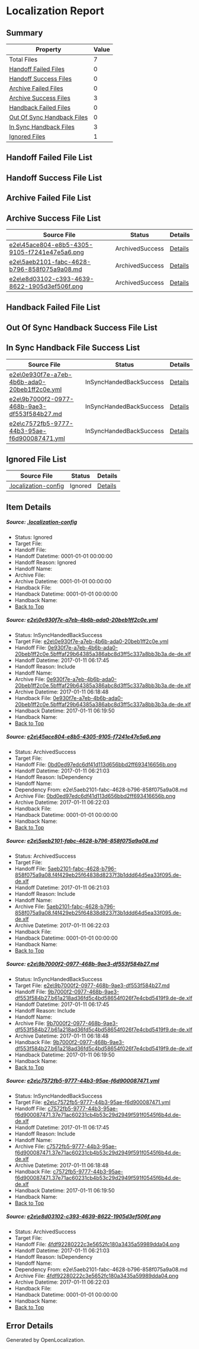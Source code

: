 # <a name='report-top'></a> Localization Report

## Summary
 Property | Value 
 -------- | ----- 
 Total Files | 7
[ Handoff Failed Files ](#handoff-failed-list)| 0
[ Handoff Success Files ](#handoff-success-list)| 0
[ Archive Failed Files ](#archive-failed-list)| 0
[ Archive Success Files ](#archive-success-list)| 3
[ Handback Failed Files ](#handback-failed-list)| 0
[ Out Of Sync Handback Files ](#outofsync-handback-success-list)| 0
[ In Sync Handback Files ](#insync-handback-success-list)| 3
[ Ignored Files ](#ignored-list)| 1

## <a name='handoff-failed-list'></a> Handoff Failed File List

## <a name='handoff-success-list'></a> Handoff Success File List

## <a name='archive-failed-list'></a> Archive Failed File List

## <a name='archive-success-list'></a> Archive Success File List
 Source File | Status | Details 
 ----------- | ------ | ------- 
 [e2e\45ace804-e8b5-4305-9105-f7241e47e5a6.png](https://github.com/OpenLocalizationTestOrg/ol-test0/blob/b82a0eda3fe6e9e3bf2d26c7e115156ce4cb358b/e2e/45ace804-e8b5-4305-9105-f7241e47e5a6.png) | ArchivedSuccess | [Details](#0bd0ed97edc6df41d113d656bbd2ff693416656b2)
 [e2e\5aeb2101-fabc-4628-b796-858f075a9a08.md](https://github.com/OpenLocalizationTestOrg/ol-test0/blob/b82a0eda3fe6e9e3bf2d26c7e115156ce4cb358b/e2e/5aeb2101-fabc-4628-b796-858f075a9a08.md) | ArchivedSuccess | [Details](#c41c721bc7e78a73be32600ddaf98a56095657f43)
 [e2e\e8d03102-c393-4639-8622-1905d3ef506f.png](https://github.com/OpenLocalizationTestOrg/ol-test0/blob/b82a0eda3fe6e9e3bf2d26c7e115156ce4cb358b/e2e/e8d03102-c393-4639-8622-1905d3ef506f.png) | ArchivedSuccess | [Details](#4fdf92280222c3e5652fc180a3435a59989dda046)

## <a name='handback-failed-list'></a> Handback Failed File List

## <a name='outofsync-handback-success-list'></a> Out Of Sync Handback Success File List

## <a name='insync-handback-success-list'></a> In Sync Handback File Success List
 Source File | Status | Details 
 ----------- | ------ | ------- 
 [e2e\0e930f7e-a7eb-4b6b-ada0-20beb1ff2c0e.yml](https://github.com/OpenLocalizationTestOrg/ol-test0/blob/8119e8cb280fcbce5309feadb96ab3e8d90781d3/e2e/0e930f7e-a7eb-4b6b-ada0-20beb1ff2c0e.yml) | InSyncHandedBackSuccess | [Details](#b00e9d0e2c804895aa08767c4c978a38684db1e81)
 [e2e\9b7000f2-0977-468b-9ae3-df553f584b27.md](https://github.com/OpenLocalizationTestOrg/ol-test0/blob/8119e8cb280fcbce5309feadb96ab3e8d90781d3/e2e/9b7000f2-0977-468b-9ae3-df553f584b27.md) | InSyncHandedBackSuccess | [Details](#a19dccda37d4b32aa3bc75e65a2acd85242225ea4)
 [e2e\c7572fb5-9777-44b3-95ae-f6d900087471.yml](https://github.com/OpenLocalizationTestOrg/ol-test0/blob/8119e8cb280fcbce5309feadb96ab3e8d90781d3/e2e/c7572fb5-9777-44b3-95ae-f6d900087471.yml) | InSyncHandedBackSuccess | [Details](#a9569c48ac2ce4b6574d103bad21b848ce19b9495)

## <a name='ignored-list'></a> Ignored File List
 Source File | Status | Details 
 ----------- | ------ | ------- 
 [.localization-config](https://github.com/OpenLocalizationTestOrg/ol-test0/blob/b82a0eda3fe6e9e3bf2d26c7e115156ce4cb358b/.localization-config) | Ignored | [Details](#cb0632cf59c1387fc1742bfb9fa3c47f87e2e5c90)

## Item Details
##### <a name='cb0632cf59c1387fc1742bfb9fa3c47f87e2e5c90'></a> Source: [.localization-config](https://github.com/OpenLocalizationTestOrg/ol-test0/blob/b82a0eda3fe6e9e3bf2d26c7e115156ce4cb358b/.localization-config)
* Status: Ignored
* Target File: 
* Handoff File: 
* Handoff Datetime: 0001-01-01 00:00:00
* Handoff Reason: Ignored
* Handoff Name: 
* Archive File: 
* Archive Datetime: 0001-01-01 00:00:00
* Handback File: 
* Handback Datetime: 0001-01-01 00:00:00
* Handback Name: 
* [Back to Top](#report-top)

##### <a name='b00e9d0e2c804895aa08767c4c978a38684db1e81'></a> Source: [e2e\0e930f7e-a7eb-4b6b-ada0-20beb1ff2c0e.yml](https://github.com/OpenLocalizationTestOrg/ol-test0/blob/8119e8cb280fcbce5309feadb96ab3e8d90781d3/e2e/0e930f7e-a7eb-4b6b-ada0-20beb1ff2c0e.yml)
* Status: InSyncHandedBackSuccess
* Target File: [e2e\0e930f7e-a7eb-4b6b-ada0-20beb1ff2c0e.yml](https://github.com/OpenLocalizationTestOrg/ol-test0-dede/blob/b6a290554bd9047e185b4966e7cde2326b6bc1dc/e2e/0e930f7e-a7eb-4b6b-ada0-20beb1ff2c0e.yml)
* Handoff File: [0e930f7e-a7eb-4b6b-ada0-20beb1ff2c0e.5bfffaf29b64385a386abc8d3ff5c337a8bb3b3a.de-de.xlf](https://github.com/OpenLocalizationTestOrg/ol-test0-handoff/blob/741f5e7f54f9d395f9c51a562d7746a2e723ecfc/ol-handoff/OpenLocalizationTestOrg/ol-test0-dede/shujia/ht/0e930f7e-a7eb-4b6b-ada0-20beb1ff2c0e.5bfffaf29b64385a386abc8d3ff5c337a8bb3b3a.de-de.xlf)
* Handoff Datetime: 2017-01-11 06:17:45
* Handoff Reason: Include
* Handoff Name: 
* Archive File: [0e930f7e-a7eb-4b6b-ada0-20beb1ff2c0e.5bfffaf29b64385a386abc8d3ff5c337a8bb3b3a.de-de.xlf](https://github.com/OpenLocalizationTestOrg/ol-test0-handoff/blob/e4571430235d2f4d64ebae83b159834b9b42e1a8/ol-archive/OpenLocalizationTestOrg/ol-test0-dede/shujia/ht/0e930f7e-a7eb-4b6b-ada0-20beb1ff2c0e.5bfffaf29b64385a386abc8d3ff5c337a8bb3b3a.de-de.xlf)
* Archive Datetime: 2017-01-11 06:18:48
* Handback File: [0e930f7e-a7eb-4b6b-ada0-20beb1ff2c0e.5bfffaf29b64385a386abc8d3ff5c337a8bb3b3a.de-de.xlf](https://github.com/OpenLocalizationTestOrg/ol-test0-handback/blob/c64b73023d1438c6b01a062b8fc004d79e3da55e/ol-handback/OpenLocalizationTestOrg/ol-test0-dede/shujia/ht/0e930f7e-a7eb-4b6b-ada0-20beb1ff2c0e.5bfffaf29b64385a386abc8d3ff5c337a8bb3b3a.de-de.xlf)
* Handback Datetime: 2017-01-11 06:19:50
* Handback Name: 
* [Back to Top](#report-top)

##### <a name='0bd0ed97edc6df41d113d656bbd2ff693416656b2'></a> Source: [e2e\45ace804-e8b5-4305-9105-f7241e47e5a6.png](https://github.com/OpenLocalizationTestOrg/ol-test0/blob/b82a0eda3fe6e9e3bf2d26c7e115156ce4cb358b/e2e/45ace804-e8b5-4305-9105-f7241e47e5a6.png)
* Status: ArchivedSuccess
* Target File: 
* Handoff File: [0bd0ed97edc6df41d113d656bbd2ff693416656b.png](https://github.com/OpenLocalizationTestOrg/ol-test0-handoff/blob/2bc65df246132d5f43b7c0bcf20c954135125b01/ol-handoff/OpenLocalizationTestOrg/ol-test0-dede/shujia/ht/0bd0ed97edc6df41d113d656bbd2ff693416656b.png)
* Handoff Datetime: 2017-01-11 06:21:03
* Handoff Reason: IsDependency
* Handoff Name: 
* Dependency From: e2e\5aeb2101-fabc-4628-b796-858f075a9a08.md
* Archive File: [0bd0ed97edc6df41d113d656bbd2ff693416656b.png](https://github.com/OpenLocalizationTestOrg/ol-test0-handoff/blob/918ac2e0fcf053b700837e6032598494218072df/ol-archive/OpenLocalizationTestOrg/ol-test0-dede/shujia/ht/0bd0ed97edc6df41d113d656bbd2ff693416656b.png)
* Archive Datetime: 2017-01-11 06:22:03
* Handback File: 
* Handback Datetime: 0001-01-01 00:00:00
* Handback Name: 
* [Back to Top](#report-top)

##### <a name='c41c721bc7e78a73be32600ddaf98a56095657f43'></a> Source: [e2e\5aeb2101-fabc-4628-b796-858f075a9a08.md](https://github.com/OpenLocalizationTestOrg/ol-test0/blob/b82a0eda3fe6e9e3bf2d26c7e115156ce4cb358b/e2e/5aeb2101-fabc-4628-b796-858f075a9a08.md)
* Status: ArchivedSuccess
* Target File: 
* Handoff File: [5aeb2101-fabc-4628-b796-858f075a9a08.f4f429eb25f64838d8237f3b1ddd64d5ea33f095.de-de.xlf](https://github.com/OpenLocalizationTestOrg/ol-test0-handoff/blob/2bc65df246132d5f43b7c0bcf20c954135125b01/ol-handoff/OpenLocalizationTestOrg/ol-test0-dede/shujia/ht/5aeb2101-fabc-4628-b796-858f075a9a08.f4f429eb25f64838d8237f3b1ddd64d5ea33f095.de-de.xlf)
* Handoff Datetime: 2017-01-11 06:21:03
* Handoff Reason: Include
* Handoff Name: 
* Archive File: [5aeb2101-fabc-4628-b796-858f075a9a08.f4f429eb25f64838d8237f3b1ddd64d5ea33f095.de-de.xlf](https://github.com/OpenLocalizationTestOrg/ol-test0-handoff/blob/918ac2e0fcf053b700837e6032598494218072df/ol-archive/OpenLocalizationTestOrg/ol-test0-dede/shujia/ht/5aeb2101-fabc-4628-b796-858f075a9a08.f4f429eb25f64838d8237f3b1ddd64d5ea33f095.de-de.xlf)
* Archive Datetime: 2017-01-11 06:22:03
* Handback File: 
* Handback Datetime: 0001-01-01 00:00:00
* Handback Name: 
* [Back to Top](#report-top)

##### <a name='a19dccda37d4b32aa3bc75e65a2acd85242225ea4'></a> Source: [e2e\9b7000f2-0977-468b-9ae3-df553f584b27.md](https://github.com/OpenLocalizationTestOrg/ol-test0/blob/8119e8cb280fcbce5309feadb96ab3e8d90781d3/e2e/9b7000f2-0977-468b-9ae3-df553f584b27.md)
* Status: InSyncHandedBackSuccess
* Target File: [e2e\9b7000f2-0977-468b-9ae3-df553f584b27.md](https://github.com/OpenLocalizationTestOrg/ol-test0-dede/blob/b6a290554bd9047e185b4966e7cde2326b6bc1dc/e2e/9b7000f2-0977-468b-9ae3-df553f584b27.md)
* Handoff File: [9b7000f2-0977-468b-9ae3-df553f584b27.b61a218ad36fd5c4bd58654f026f7e4cbd5419f9.de-de.xlf](https://github.com/OpenLocalizationTestOrg/ol-test0-handoff/blob/741f5e7f54f9d395f9c51a562d7746a2e723ecfc/ol-handoff/OpenLocalizationTestOrg/ol-test0-dede/shujia/ht/9b7000f2-0977-468b-9ae3-df553f584b27.b61a218ad36fd5c4bd58654f026f7e4cbd5419f9.de-de.xlf)
* Handoff Datetime: 2017-01-11 06:17:45
* Handoff Reason: Include
* Handoff Name: 
* Archive File: [9b7000f2-0977-468b-9ae3-df553f584b27.b61a218ad36fd5c4bd58654f026f7e4cbd5419f9.de-de.xlf](https://github.com/OpenLocalizationTestOrg/ol-test0-handoff/blob/e4571430235d2f4d64ebae83b159834b9b42e1a8/ol-archive/OpenLocalizationTestOrg/ol-test0-dede/shujia/ht/9b7000f2-0977-468b-9ae3-df553f584b27.b61a218ad36fd5c4bd58654f026f7e4cbd5419f9.de-de.xlf)
* Archive Datetime: 2017-01-11 06:18:48
* Handback File: [9b7000f2-0977-468b-9ae3-df553f584b27.b61a218ad36fd5c4bd58654f026f7e4cbd5419f9.de-de.xlf](https://github.com/OpenLocalizationTestOrg/ol-test0-handback/blob/c64b73023d1438c6b01a062b8fc004d79e3da55e/ol-handback/OpenLocalizationTestOrg/ol-test0-dede/shujia/ht/9b7000f2-0977-468b-9ae3-df553f584b27.b61a218ad36fd5c4bd58654f026f7e4cbd5419f9.de-de.xlf)
* Handback Datetime: 2017-01-11 06:19:50
* Handback Name: 
* [Back to Top](#report-top)

##### <a name='a9569c48ac2ce4b6574d103bad21b848ce19b9495'></a> Source: [e2e\c7572fb5-9777-44b3-95ae-f6d900087471.yml](https://github.com/OpenLocalizationTestOrg/ol-test0/blob/8119e8cb280fcbce5309feadb96ab3e8d90781d3/e2e/c7572fb5-9777-44b3-95ae-f6d900087471.yml)
* Status: InSyncHandedBackSuccess
* Target File: [e2e\c7572fb5-9777-44b3-95ae-f6d900087471.yml](https://github.com/OpenLocalizationTestOrg/ol-test0-dede/blob/b6a290554bd9047e185b4966e7cde2326b6bc1dc/e2e/c7572fb5-9777-44b3-95ae-f6d900087471.yml)
* Handoff File: [c7572fb5-9777-44b3-95ae-f6d900087471.37e71ac60231cb4b53c29d2949f591f0545f6b4d.de-de.xlf](https://github.com/OpenLocalizationTestOrg/ol-test0-handoff/blob/741f5e7f54f9d395f9c51a562d7746a2e723ecfc/ol-handoff/OpenLocalizationTestOrg/ol-test0-dede/shujia/ht/c7572fb5-9777-44b3-95ae-f6d900087471.37e71ac60231cb4b53c29d2949f591f0545f6b4d.de-de.xlf)
* Handoff Datetime: 2017-01-11 06:17:45
* Handoff Reason: Include
* Handoff Name: 
* Archive File: [c7572fb5-9777-44b3-95ae-f6d900087471.37e71ac60231cb4b53c29d2949f591f0545f6b4d.de-de.xlf](https://github.com/OpenLocalizationTestOrg/ol-test0-handoff/blob/e4571430235d2f4d64ebae83b159834b9b42e1a8/ol-archive/OpenLocalizationTestOrg/ol-test0-dede/shujia/ht/c7572fb5-9777-44b3-95ae-f6d900087471.37e71ac60231cb4b53c29d2949f591f0545f6b4d.de-de.xlf)
* Archive Datetime: 2017-01-11 06:18:48
* Handback File: [c7572fb5-9777-44b3-95ae-f6d900087471.37e71ac60231cb4b53c29d2949f591f0545f6b4d.de-de.xlf](https://github.com/OpenLocalizationTestOrg/ol-test0-handback/blob/c64b73023d1438c6b01a062b8fc004d79e3da55e/ol-handback/OpenLocalizationTestOrg/ol-test0-dede/shujia/ht/c7572fb5-9777-44b3-95ae-f6d900087471.37e71ac60231cb4b53c29d2949f591f0545f6b4d.de-de.xlf)
* Handback Datetime: 2017-01-11 06:19:50
* Handback Name: 
* [Back to Top](#report-top)

##### <a name='4fdf92280222c3e5652fc180a3435a59989dda046'></a> Source: [e2e\e8d03102-c393-4639-8622-1905d3ef506f.png](https://github.com/OpenLocalizationTestOrg/ol-test0/blob/b82a0eda3fe6e9e3bf2d26c7e115156ce4cb358b/e2e/e8d03102-c393-4639-8622-1905d3ef506f.png)
* Status: ArchivedSuccess
* Target File: 
* Handoff File: [4fdf92280222c3e5652fc180a3435a59989dda04.png](https://github.com/OpenLocalizationTestOrg/ol-test0-handoff/blob/2bc65df246132d5f43b7c0bcf20c954135125b01/ol-handoff/OpenLocalizationTestOrg/ol-test0-dede/shujia/ht/4fdf92280222c3e5652fc180a3435a59989dda04.png)
* Handoff Datetime: 2017-01-11 06:21:03
* Handoff Reason: IsDependency
* Handoff Name: 
* Dependency From: e2e\5aeb2101-fabc-4628-b796-858f075a9a08.md
* Archive File: [4fdf92280222c3e5652fc180a3435a59989dda04.png](https://github.com/OpenLocalizationTestOrg/ol-test0-handoff/blob/918ac2e0fcf053b700837e6032598494218072df/ol-archive/OpenLocalizationTestOrg/ol-test0-dede/shujia/ht/4fdf92280222c3e5652fc180a3435a59989dda04.png)
* Archive Datetime: 2017-01-11 06:22:03
* Handback File: 
* Handback Datetime: 0001-01-01 00:00:00
* Handback Name: 
* [Back to Top](#report-top)


## Error Details

Generated by OpenLocalization.
